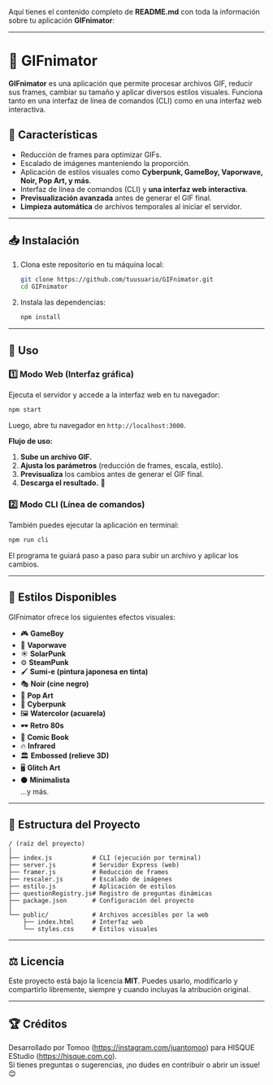 Aquí tienes el contenido completo de **README.md** con toda la información sobre tu aplicación **GIFnimator**:  

---

# 🎨 GIFnimator  

**GIFnimator** es una aplicación que permite procesar archivos GIF, reducir sus frames, cambiar su tamaño y aplicar diversos estilos visuales. Funciona tanto en una interfaz de línea de comandos (CLI) como en una interfaz web interactiva.

## 🚀 Características  
- Reducción de frames para optimizar GIFs.  
- Escalado de imágenes manteniendo la proporción.  
- Aplicación de estilos visuales como **Cyberpunk, GameBoy, Vaporwave, Noir, Pop Art, y más**.  
- Interfaz de línea de comandos (CLI) y **una interfaz web interactiva**.  
- **Previsualización avanzada** antes de generar el GIF final.  
- **Limpieza automática** de archivos temporales al iniciar el servidor.  

---

## 📥 Instalación  

1. Clona este repositorio en tu máquina local:  
   ```sh
   git clone https://github.com/tuusuario/GIFnimator.git
   cd GIFnimator
   ```

2. Instala las dependencias:  
   ```sh
   npm install
   ```

---

## 🔧 Uso  

### **1️⃣ Modo Web (Interfaz gráfica)**
Ejecuta el servidor y accede a la interfaz web en tu navegador:
```sh
npm start
```
Luego, abre tu navegador en `http://localhost:3000`.

**Flujo de uso:**  
1. **Sube un archivo GIF.**  
2. **Ajusta los parámetros** (reducción de frames, escala, estilo).  
3. **Previsualiza** los cambios antes de generar el GIF final.  
4. **Descarga el resultado.** 🎉  

### **2️⃣ Modo CLI (Línea de comandos)**
También puedes ejecutar la aplicación en terminal:
```sh
npm run cli
```
El programa te guiará paso a paso para subir un archivo y aplicar los cambios.

---

## 🎨 Estilos Disponibles  
GIFnimator ofrece los siguientes efectos visuales:  
- 🎮 **GameBoy**  
- 🌈 **Vaporwave**  
- ☀️ **SolarPunk**  
- ⚙️ **SteamPunk**  
- 🖌️ **Sumi-e (pintura japonesa en tinta)**  
- 🎭 **Noir (cine negro)**  
- 🎨 **Pop Art**  
- 🚀 **Cyberpunk**  
- 🖼️ **Watercolor (acuarela)**  
- 🕶️ **Retro 80s**  
- 📖 **Comic Book**  
- 🔥 **Infrared**  
- 🏛️ **Embossed (relieve 3D)**  
- 🖥️ **Glitch Art**  
- ⚫ **Minimalista**  
...y más.  

---

## 📁 Estructura del Proyecto  

```
/ (raíz del proyecto)
│
├── index.js           # CLI (ejecución por terminal)
├── server.js          # Servidor Express (web)
├── framer.js          # Reducción de frames
├── rescaler.js        # Escalado de imágenes
├── estilo.js          # Aplicación de estilos
├── questionRegistry.js# Registro de preguntas dinámicas
├── package.json       # Configuración del proyecto
│
└── public/            # Archivos accesibles por la web
    ├── index.html     # Interfaz web
    └── styles.css     # Estilos visuales
```

---

## ⚖️ Licencia  
Este proyecto está bajo la licencia **MIT**. Puedes usarlo, modificarlo y compartirlo libremente, siempre y cuando incluyas la atribución original.  

---

## 🏆 Créditos  
Desarrollado por Tomoo (https://instagram.com/juantomoo) para HISQUE EStudio (https://hisque.com.co).  
Si tienes preguntas o sugerencias, ¡no dudes en contribuir o abrir un issue! 😊  


